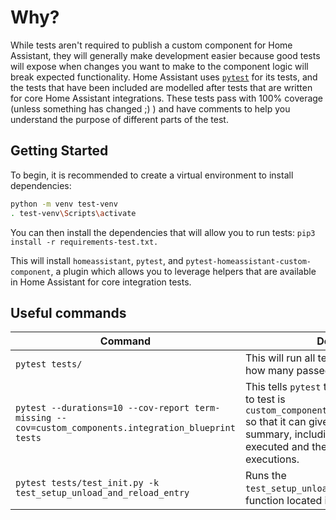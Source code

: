 # Why?

While tests aren't required to publish a custom component for Home Assistant, they will generally make development easier because good tests will expose when changes you want to make to the component logic will break expected functionality. Home Assistant uses [`pytest`](https://docs.pytest.org/en/latest/) for its tests, and the tests that have been included are modelled after tests that are written for core Home Assistant integrations. These tests pass with 100% coverage (unless something has changed ;) ) and have comments to help you understand the purpose of different parts of the test.

## Getting Started

To begin, it is recommended to create a virtual environment to install dependencies:

```bash
python -m venv test-venv
. test-venv\Scripts\activate
```

You can then install the dependencies that will allow you to run tests:
`pip3 install -r requirements-test.txt.`

This will install `homeassistant`, `pytest`, and `pytest-homeassistant-custom-component`, a plugin which allows you to leverage helpers that are available in Home Assistant for core integration tests.

## Useful commands

Command | Description
------- | -----------
`pytest tests/` | This will run all tests in `tests/` and tell you how many passed/failed
`pytest --durations=10 --cov-report term-missing --cov=custom_components.integration_blueprint tests` | This tells `pytest` that your target module to test is `custom_components.integration_blueprint` so that it can give you a [code coverage](https://en.wikipedia.org/wiki/Code_coverage) summary, including % of code that was executed and the line numbers of missed executions.
`pytest tests/test_init.py -k test_setup_unload_and_reload_entry` | Runs the `test_setup_unload_and_reload_entry` test function located in `tests/test_init.py`

